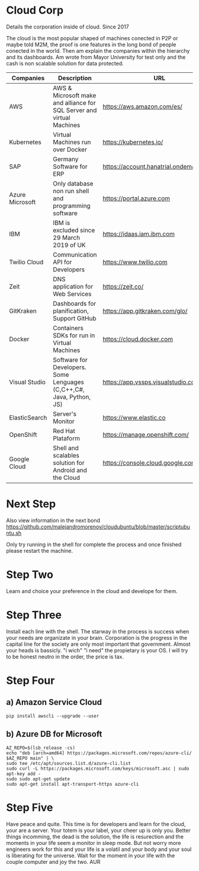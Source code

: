 # Cloud Corp
Details the corporation inside of cloud. Since 2017

The cloud is the most popular shaped of machines conected in P2P or maybe told M2M, the proof is one features in the long bond of people conected in the world.
Then am explain the companies within the hierarchy and its dashboards. Am wrote from Mayor University for test only and the cash is non scalable solution for data protected.


| Companies		                | Description						                                | URL           		   	                          |
| ----------------------------| ------------------------------------------------------|-------------------------------------------------|
| AWS 			                  | AWS & Microsoft make and alliance for SQL Server and virtual Machines 				                        |https://aws.amazon.com/es/                 			|
| Kubernetes 		              | Virtual Machines run over Docker 				                        |https://kubernetes.io/ 			                                          |
| SAP			                    | Germany Software for ERP                							                        |	https://account.hanatrial.ondemand.com	                  	        |
| Azure Microsoft 	          | Only database non run shell and programming software  |	https://portal.azure.com	                  	|
| IBM 			                  | IBM is excluded since 29 March 2019 of UK		          | https://idaas.iam.ibm.com            		    	|
| Twilio Cloud		            | Communication API for Developers                                        							|	https://www.twilio.com	                  	|
| Zeit			                  |	DNS application for Web Services						                                          |https://zeit.co/			                  |
| GitKraken		                | Dashboards for planification, Support GitHub 							                                        |https://app.gitkraken.com/glo/                  	|
| Docker		                  | Containers SDKs for run in Virtual Machines							                                          |https://cloud.docker.com			                  |
| Visual Studio		            |	Software for Developers. Some Lenguages (C,C++,C#, Java, Python, JS)						                                          |https://app.vssps.visualstudio.com 		                	|
| ElasticSearch		            | Server's Monitor							                                          |	https://www.elastic.co		                  |
| OpenShift		                |	Red Hat Plataform						                                          |	https://manage.openshift.com/		                  |
| Google Cloud                | Shell and scalables solution for Android and the Cloud                                                      |https://console.cloud.google.com                       |

# Next Step
Also view information in the next bond
https://github.com/malejandromorenov/cloudubuntu/blob/master/scriptubuntu.sh

Only try running in the shell for complete the process and once finished please restart the machine.

# Step Two
Learn and choice your preference in the cloud and develope for them.

# Step Three
Install each line with the shell. The starway in the process is success when your needs are organizate in your brain. Corporation is the progress in the capital line for the society are only most important that government. Almost your heads is bassicly. "i wich" "i need" the propietary is your OS.
I will try to be honest neutro in the order, the price is tax.

# Step Four
## a) Amazon Service Cloud
```shell
pip install awscli --upgrade --user

```
## b) Azure DB for Microsoft
```shell
AZ_REPO=$(lsb_release -cs)
echo "deb [arch=amd64] https://packages.microsoft.com/repos/azure-cli/ $AZ_REPO main" | \
sudo tee /etc/apt/sources.list.d/azure-cli.list
sudo curl -L https://packages.microsoft.com/keys/microsoft.asc | sudo apt-key add -
sudo sudo apt-get update
sudo apt-get install apt-transport-https azure-cli

```
# Step Five
Have peace and quite. This time is for developers and learn for the cloud, your are a server. Your totem is your label, your cheer up is only you. Better things incomming, the dead is the solution, the life is resurection and the moments in your life seem a monitor in sleep mode. But not worry more engineers work for this and your life is a volatil and your body and your soul is liberating for the universe.
Wait for the moment in your life with the couple computer and joy the two. AUR
